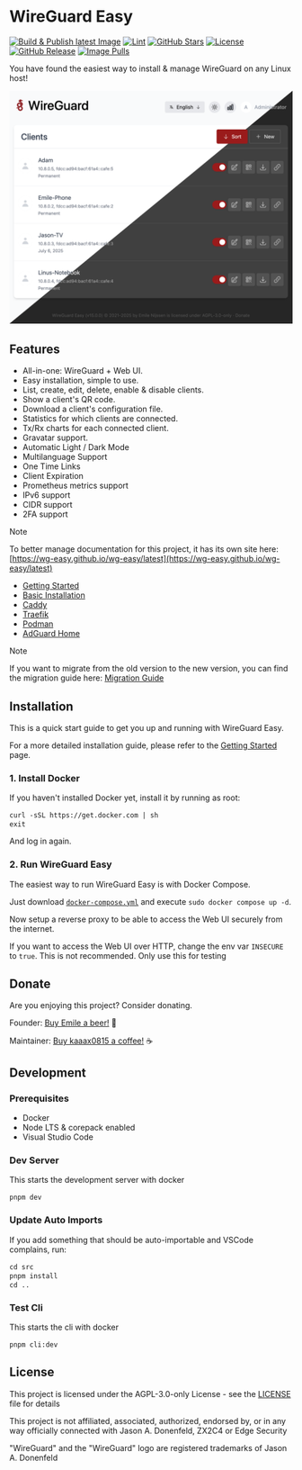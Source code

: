 # WireGuard Easy

[![Build & Publish latest Image](https://github.com/wg-easy/wg-easy/actions/workflows/deploy.yml/badge.svg?branch=production)](https://github.com/wg-easy/wg-easy/actions/workflows/deploy.yml)
[![Lint](https://github.com/wg-easy/wg-easy/actions/workflows/lint.yml/badge.svg?branch=master)](https://github.com/wg-easy/wg-easy/actions/workflows/lint.yml)
[![GitHub Stars](https://img.shields.io/github/stars/wg-easy/wg-easy)](https://github.com/wg-easy/wg-easy/stargazers)
[![License](https://img.shields.io/github/license/wg-easy/wg-easy)](LICENSE)
[![GitHub Release](https://img.shields.io/github/v/release/wg-easy/wg-easy)](https://github.com/wg-easy/wg-easy/releases/latest)
[![Image Pulls](https://img.shields.io/badge/image_pulls-12M+-blue)](https://github.com/wg-easy/wg-easy/pkgs/container/wg-easy)

You have found the easiest way to install & manage WireGuard on any Linux host!

<!-- TOOD: update screenshot -->

<p align="center">
  <img src="./assets/screenshot.png" width="802" alt="wg-easy Screenshot" />
</p>

## Features

- All-in-one: WireGuard + Web UI.
- Easy installation, simple to use.
- List, create, edit, delete, enable & disable clients.
- Show a client's QR code.
- Download a client's configuration file.
- Statistics for which clients are connected.
- Tx/Rx charts for each connected client.
- Gravatar support.
- Automatic Light / Dark Mode
- Multilanguage Support
- One Time Links
- Client Expiration
- Prometheus metrics support
- IPv6 support
- CIDR support
- 2FA support

> [!NOTE]
> To better manage documentation for this project, it has its own site here: [https://wg-easy.github.io/wg-easy/latest](https://wg-easy.github.io/wg-easy/latest)

- [Getting Started](https://wg-easy.github.io/wg-easy/latest/getting-started/)
- [Basic Installation](https://wg-easy.github.io/wg-easy/latest/examples/tutorials/basic-installation/)
- [Caddy](https://wg-easy.github.io/wg-easy/latest/examples/tutorials/caddy/)
- [Traefik](https://wg-easy.github.io/wg-easy/latest/examples/tutorials/traefik/)
- [Podman](https://wg-easy.github.io/wg-easy/latest/examples/tutorials/podman-nft/)
- [AdGuard Home](https://wg-easy.github.io/wg-easy/latest/examples/tutorials/adguard/)

> [!NOTE]
> If you want to migrate from the old version to the new version, you can find the migration guide here: [Migration Guide](https://wg-easy.github.io/wg-easy/latest/advanced/migrate/)

## Installation

This is a quick start guide to get you up and running with WireGuard Easy.

For a more detailed installation guide, please refer to the [Getting Started](https://wg-easy.github.io/wg-easy/latest/getting-started/) page.

### 1. Install Docker

If you haven't installed Docker yet, install it by running as root:

```shell
curl -sSL https://get.docker.com | sh
exit
```

And log in again.

### 2. Run WireGuard Easy

The easiest way to run WireGuard Easy is with Docker Compose.

Just download [`docker-compose.yml`](docker-compose.yml) and execute `sudo docker compose up -d`.

Now setup a reverse proxy to be able to access the Web UI securely from the internet.

If you want to access the Web UI over HTTP, change the env var `INSECURE` to `true`. This is not recommended. Only use this for testing

## Donate

Are you enjoying this project? Consider donating.

Founder: [Buy Emile a beer!](https://github.com/sponsors/WeeJeWel) 🍻

Maintainer: [Buy kaaax0815 a coffee!](https://github.com/sponsors/kaaax0815) ☕

## Development

### Prerequisites

- Docker
- Node LTS & corepack enabled
- Visual Studio Code

### Dev Server

This starts the development server with docker

```shell
pnpm dev
```

### Update Auto Imports

If you add something that should be auto-importable and VSCode complains, run:

```shell
cd src
pnpm install
cd ..
```

### Test Cli

This starts the cli with docker

```shell
pnpm cli:dev
```

## License

This project is licensed under the AGPL-3.0-only License - see the [LICENSE](LICENSE) file for details

This project is not affiliated, associated, authorized, endorsed by, or in any way officially connected with Jason A. Donenfeld, ZX2C4 or Edge Security

"WireGuard" and the "WireGuard" logo are registered trademarks of Jason A. Donenfeld

